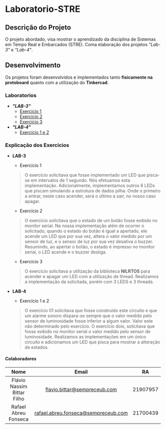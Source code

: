 # Laboratorio-STRE

## Descrição do Projeto
O projeto abordado, visa mostrar o aprendizado da disciplina de Sistemas em Tempo Real e Embarcados (STRE). Coma elaboração dos projetos *"Lab-3"* e *"Lab-4"*.

## Desenvolvimento 
Os projetos foram desenvolvidos e implementados tanto **fisicamente na protoboard** quanto com a utilização do **Tinkercad**.

### Laboratorios
- **_"LAB-3"_**
  - [Exercício 1](https://www.tinkercad.com/things/jHjXwL7b5Sn) 
  - [Exercício 2](https://www.tinkercad.com/things/fTrES6tgmqU)
  - [Exercício 3]()
- **_"LAB-4"_**
  - [Exercício 1 e 2](https://www.tinkercad.com/things/hyjHiNnYiS5)

### Explicação dos Exercicios
- **LAB-3** 
  - Exercício 1 
  > O exercício solicitava que fosse implementado um LED que pisca-se em intervalos de 1 segundo. Nós efetuamos esta implementação.
    Adicionalmente, implementamos outros 6 LEDs que piscam simulando a estrutura de dados pilha. Onde o primeiro a entrar, neste caso acender, será o último a sair,     no nosso caso apagar.

  - Exercício 2
  >O exercício solicitava que o estado de um botão fosse exibido no monitor serial. Na nossa implementação além de ocorrer o solicitado, quando o estado do botão é    igual a apertado, ele acende um LED que por sua vez, altera o valor medido por um sensor de luz, e o sensor de luz por sua vez desativa o buzzer. Resumindo, ao      apertar o botão, o estado é impresso no monitor serial, o LED acende e o buzzer desliga.

  - Exercício 3
  > O exercicio solicitava a utilização da biblioteca **NILRTOS** para acender e apagar um LED com a utilização de thread. Realizamos a implementação da solicitada, porém com 3 LEDS e 3 threads.   

- **LAB-4**
  - Exercício 1 e 2
  >O exercício 01 solicitava que fosse construído este circuito e que um alarme sonoro dispara-se sempre que o valor medido pelo sensor de luminosidade fosse        inferior a algum valor. Valor este não determinado pelo exercício. O exercício dois, solicitava que fosse exibido no monitor serial o valor medido pelo sensor    de luminosidade. Realizamos as implementações em um único circuito e adicionamos um LED que pisca para mostrar a alteração de estados.

#### Colaboradores
|            Nome            |                Email                |    RA    |
|:--------------------------:|:-----------------------------------:|:--------:|
| Flávio Nassim Bittar Filho | flavio.bittar@sempreceub.com        | 21907957 |
| Rafael Abreu Fonseca       | rafael.abreu.fonseca@sempreceub.com | 21700439 |
